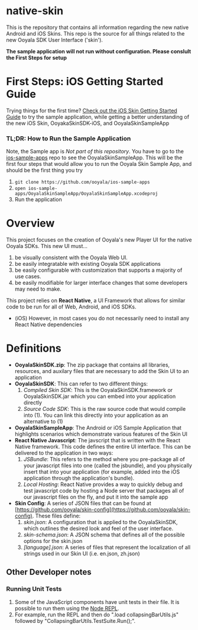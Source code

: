 # native-skin

This is the repository that contains all information regarding the new native Android and iOS Skins. This repo is the source for all things related to the new Ooyala SDK User Interface ('skin').  

**The sample application will not run without configuration. Please conslult the First Steps for setup**

# First Steps: iOS Getting Started Guide

Trying things for the first time? [Check out the iOS Skin Getting Started Guide](dev_docs/README-ios.md) to try the sample application, while getting a better understanding of the new iOS Skin, OoyakaSkinSDK-iOS, and OoyalaSkinSampleApp

### TL;DR: How to Run the Sample Application

Note, the Sample app is *Not part of this repository*.  You have to go to the [ios-sample-apps](https://github.com/ooyala/ios-sample-apps) repo to see the OoyalaSkinSampleApp. This will be the first four steps that would allow you to run the Ooyala Skin Sample App, and should be the first thing you try

1. `git clone https://github.com/ooyala/ios-sample-apps`
2. `open ios-sample-apps/OoyalaSkinSampleApp/OoyalaSkinSampleApp.xcodeproj`
3. Run the application


# Overview

This project focuses on the creation of Ooyala's new Player UI for the native Ooyala SDKs. This new UI must...

1. be visually consistent with the Ooyala Web UI.  
2. be easily integratable with existing Ooyala SDK applications
3. be easily configurable with customization that supports a majority of use cases.
4. be easily modifiable for larger interface changes that some developers may need to make.

This project relies on __React Native__, a UI Framework that allows for similar code to be run for all of Web, Android, and iOS SDKs.

- (iOS) However, in most cases you do not necessarily need to install any React Native dependencies

# Definitions

- **OoyalaSkinSDK.zip**: The zip package that contains all libraries, resources, and auxilary files that are necessary to add the Skin UI to an application
- **OoyalaSkinSDK**: This can refer to two different things:
    1. *Compiled Skin SDK*: This is the OoyalaSkinSDK.framework or OoyalaSkinSDK.jar which you can embed into your application directly
    2. *Source Code SDK*: This is the raw source code that would compile into (1).  You can link this directly into your application as an alternative to (1)
- **OoyalaSkinSampleApp**: The Android or iOS Sample Application that highlights scenarios which demonstrate various features of the Skin UI
- **React Native Javascript**: The javscript that is written with the React Native framework. This code defines the entire UI interface.  This can be delivered to the application in two ways:
    1. *JSBundle*: This refers to the method where you pre-package all of your javascript files into one (called the jsbundle), and you physically insert that into your application (for example, added into the iOS application through the application's bundle).
    2. *Local Hosting*: React Native provides a way to quickly debug and test javascript code by hosting a Node server that packages all of our javascript files on the fly, and put it into the sample app
- **Skin Config**: A series of JSON files that can be found at [https://github.com/ooyala/skin-config](https://github.com/ooyala/skin-config). These files define:
    1. *skin.json*: A configuration that is applied to the OoyalaSkinSDK, which outlines the desired look and feel of the user interface.
    2. *skin-schema.json*: A JSON schema that defines all of the possible options for the skin.json
    3. *[language].json*: A series of files that represent the localization of all strings used in our Skin UI (i.e. en.json, zh.json)

## Other Developer notes

### Running Unit Tests

  1. Some of the JavaScript components have unit tests in their file. It is possible
     to run them using the [Node REPL](https://nodejs.org/api/repl.html).
  1. For example, run the REPL and then do ".load collapsingBarUtils.js" followed by
     "CollapsingBarUtils.TestSuite.Run();".
  
